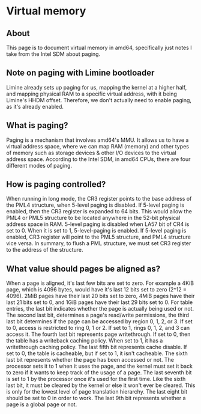 # Virtual memory
## About
This page is to document virtual memory in amd64, specifically just notes I take from the Intel SDM about paging.
## Note on paging with Limine bootloader
Limine already sets up paging for us, mapping the kernel at a higher half, and mapping physical RAM to a specific virtual address, with it being Limine's HHDM offset. Therefore, we don't actually need to enable paging, as it's already enabled.
## What is paging?
Paging is a mechanism that involves amd64's MMU. It allows us to have a virtual address space, where we can map RAM (memory) and other types of memory such as storage devices & other I/O devices to the virtual address space.
According to the Intel SDM, in amd64 CPUs, there are four different modes of paging.
## How is paging controlled?
When running in long mode, the CR3 register points to the base address of the PML4 structure, when 5-level paging is disabled. If 5-level paging is enabled, then the CR3 register is expanded to 64 bits. This would allow the PML4 or PML5 structure to be located anywhere in the 52-bit physical address space in RAM.
5-level paging is disabled when LA57 bit of CR4 is set to 0. When it is set to 1, 5-level-paging is enabled. If 5-level paging is enabled, CR3 register will point to the PML5 structure, and PML4 structure vice versa.
In summary, to flush a PML structure, we must set CR3 register to the address of the structure.
## What value should pages be aligned as?
When a page is aligned, it's last few bits are set to zero. For example a 4KiB page, which is 4096 bytes, would have it's last 12 bits set to zero (2^12 = 4096). 2MiB pages have their last 20 bits set to zero, 4MiB pages have their last 21 bits set to 0, and 1GiB pages have their last 29 bits set to 0.
For table entries, the last bit indicates whether the page is actually being used or not. The second last bit, determines a page's read/write permissions, the third last bit determines if the page can be accessed by region 0, 1, 2, or 3. If set to 0, access is restricted to ring 0, 1 or 2. If set to 1, rings 0, 1, 2, and 3 can access it. The fourth last bit represents page writethrough. If set to 0, then the table has a writeback caching policy. When set to 1, it has a writethrough caching policy. The last fifth bit represents cache disable. If set to 0, the table is cacheable, but if set to 1, it isn't cacheable. The sixth last bit represents whether the page has been accessed or not. The processor sets it to 1 when it uses the page, and the kernel must set it back to zero if it wants to keep track of the usage of a page. The last seventh bit is set to 1 by the processor once it's used for the first time. Like the sixth last bit, it must be cleared by the kernel or else it won't ever be cleared. This is only for the lowest level of page translation hierarchy. The last eight bit should be set to 0 in order to work. The last 9th bit represents whether a page is a global page or not.
